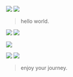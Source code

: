 

![](https://github.com/user-attachments/assets/1db208a4-2d35-4c3f-9f0f-5311237f33cc)
![](https://github.com/user-attachments/assets/e4ce0fce-5c34-472b-80c5-02fc7d529464)
> hello world.

![](https://github.com/user-attachments/assets/d3d73920-222d-406c-9814-365582042181)
![](https://github.com/user-attachments/assets/026d6716-17db-44f5-8431-15c0f0acf0be)

![](https://github.com/user-attachments/assets/6a0781d5-04c1-4aa9-9eab-ef58f10bd9a3)

![](https://github.com/user-attachments/assets/043ce9e1-95fc-438f-abf0-09b9f48e4ade)
![](https://github.com/user-attachments/assets/c6c9c095-ee07-4e42-97bb-c06091d6f237)

> enjoy your journey.
